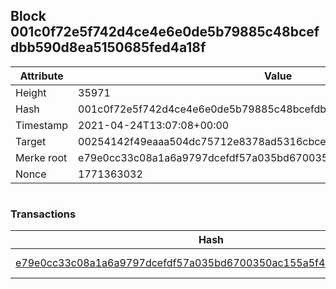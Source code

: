 ## Block 001c0f72e5f742d4ce4e6e0de5b79885c48bcefdbb590d8ea5150685fed4a18f

Attribute | Value
--- | ---
Height | 35971
Hash | 001c0f72e5f742d4ce4e6e0de5b79885c48bcefdbb590d8ea5150685fed4a18f
Timestamp | 2021-04-24T13:07:08+00:00
Target | 00254142f49eaaa504dc75712e8378ad5316cbcead634704b3734b6271167cc4
Merke root | e79e0cc33c08a1a6a9797dcefdf57a035bd6700350ac155a5f4c75204e9747ad
Nonce | 1771363032

```

```

### Transactions

Hash | Amount
--- | ---
[e79e0cc33c08a1a6a9797dcefdf57a035bd6700350ac155a5f4c75204e9747ad](e79e0cc33c08a1a6a9797dcefdf57a035bd6700350ac155a5f4c75204e9747ad.md) | 10.00000000 SKEPTI 
